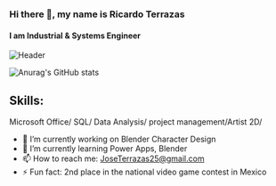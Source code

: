 ### Hi there 👋, my name is Ricardo Terrazas
#### I am Industrial & Systems Engineer

![Header](./github-header-image(1).png)

![Anurag's GitHub stats](https://github-readme-stats.vercel.app/api?username=amadeuslight&show_icons=true&theme=radical)

## Skills: 
Microsoft Office/ SQL/ Data Analysis/ project management/Artist 2D/ 

- 🔭 I’m currently working on Blender Character Design 
- 🌱 I’m currently learning Power Apps, Blender 
- 📫 How to reach me: JoseTerrazas25@gmail.com 
- ⚡ Fun fact: 2nd place in the national video game contest in Mexico 




